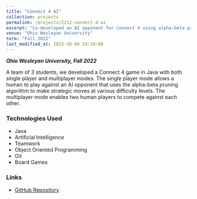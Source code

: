 ```yaml
---
title: "Connect 4 AI"
collection: projects
permalink: /projects/2212-connect-4-ai
excerpt: "Co-developed an AI opponent for Connect 4 using alpha-beta pruning algorithm."
venue: "Ohio Wesleyan University"
term: "Fall 2022"
last_modified_at: 2023-10-08 18:10:08
---
```


***Ohio Wesleyan University, Fall 2022***

A team of 3 students, we developed a Connect 4 game in Java with both single player and multiplayer modes. The single player mode allows a human to play against an AI opponent that uses the alpha-beta pruning algorithm to make strategic moves at various difficulty levels. The multiplayer mode enables two human players to compete against each other.

### Technologies Used

- Java
- Artificial Intelligence
- Teamwork
- Object Oriented Programming
- Git
- Board Games

### Links

- [GitHub Repository](https://github.com/Aadarsha2002/CS340Final-Connect4)
